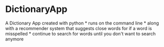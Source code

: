 # DictionaryApp
A Dictionary App created with python
	* runs on the command line
	* along with a recommender system that suggests close words for if a word is misspelled
  	* continue to search for words until you don't want to search anymore
